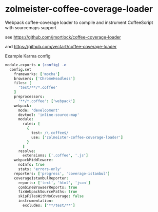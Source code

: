# zolmeister-coffee-coverage-loader
Webpack coffee-coverage loader to compile and instrument CoffeeScript with sourcemaps support

see https://github.com/jmortlock/coffee-coverage-loader

and https://github.com/vectart/coffee-coverage-loader


Example Karma config

```coffee
module.exports = (config) ->
  config.set
    frameworks: ['mocha']
    browsers: ['ChromeHeadless']
    files: [
      'test/**/*.coffee'
    ]
    preprocessors:
      '**/*.coffee': ['webpack']
    webpack:
      mode: 'development'
      devtool: 'inline-source-map'
      module:
        rules: [
          {
            test: /\.coffee$/
            use: ['zolmeister-coffee-coverage-loader']
          }
        ]
      resolve:
        extensions: ['.coffee', '.js']
    webpackMiddleware:
      noInfo: true
      stats: 'errors-only'
    reporters: ['progress', 'coverage-istanbul']
    coverageIstanbulReporter:
      reports: ['text', 'html', 'json']
      combineBrowserReports: true
      fixWebpackSourcePaths: true
      skipFilesWithNoCoverage: false
      instrumentation:
        excludes: ['**/test/**']
```
